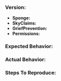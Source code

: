 <!--
Search through currently existing issues before creating a new issue.
If a new issue is required, fill out the provided template below.
Not completing the required info could delay/prevent your ticket from being worked.
-->

### Version:

<!-- USE EXACT VERSION & BUILD # DO NOT PUT "LATEST"! -->
- **Sponge:** <!-- Sponge Forge/Vanilla Version -->
- **SkyClaims:** <!-- SkyClaims Version -->
- **GriefPrevention:** <!-- GriefPrevention Version -->
- **Permissions:** <!-- Permissions Plugin Name & Version -->

### Expected Behavior:

<!-- Describe the behavior you expect to encounter. -->

### Actual Behavior:

<!-- Describe the behavior you are actually encountering.
Provide a link to your server log file via pastebin/gist. -->

### Steps To Reproduce:

<!-- List detailed steps to reproduce the issue. -->